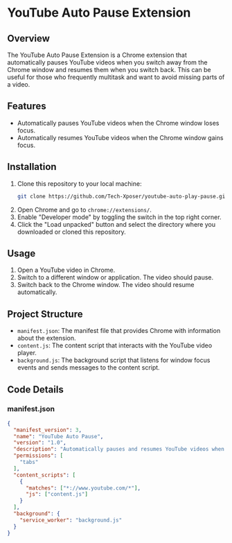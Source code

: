 
# YouTube Auto Pause Extension

## Overview
The YouTube Auto Pause Extension is a Chrome extension that automatically pauses YouTube videos when you switch away from the Chrome window and resumes them when you switch back. This can be useful for those who frequently multitask and want to avoid missing parts of a video.

## Features
- Automatically pauses YouTube videos when the Chrome window loses focus.
- Automatically resumes YouTube videos when the Chrome window gains focus.


## Installation
1. Clone this repository to your local machine:
   ```sh
   git clone https://github.com/Tech-Xposer/youtube-auto-play-pause.git

2. Open Chrome and go to `chrome://extensions/`.
3. Enable "Developer mode" by toggling the switch in the top right corner.
4. Click the "Load unpacked" button and select the directory where you downloaded or cloned this repository.

## Usage
1. Open a YouTube video in Chrome.
2. Switch to a different window or application. The video should pause.
3. Switch back to the Chrome window. The video should resume automatically.

## Project Structure
- `manifest.json`: The manifest file that provides Chrome with information about the extension.
- `content.js`: The content script that interacts with the YouTube video player.
- `background.js`: The background script that listens for window focus events and sends messages to the content script.

## Code Details
### manifest.json
```json
{
  "manifest_version": 3,
  "name": "YouTube Auto Pause",
  "version": "1.0",
  "description": "Automatically pauses and resumes YouTube videos when switching windows.",
  "permissions": [
    "tabs"
  ],
  "content_scripts": [
    {
      "matches": ["*://www.youtube.com/*"],
      "js": ["content.js"]
    }
  ],
  "background": {
    "service_worker": "background.js"
  }
}
